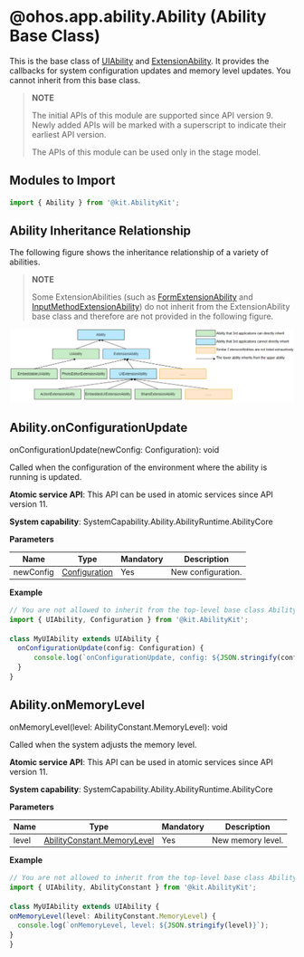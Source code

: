 # @ohos.app.ability.Ability (Ability Base Class)

This is the base class of [UIAbility](js-apis-app-ability-uiAbility.md) and [ExtensionAbility](js-apis-app-ability-extensionAbility.md). It provides the callbacks for system configuration updates and memory level updates. You cannot inherit from this base class.

> **NOTE**
> 
> The initial APIs of this module are supported since API version 9. Newly added APIs will be marked with a superscript to indicate their earliest API version.
>
> The APIs of this module can be used only in the stage model.

## Modules to Import

```ts
import { Ability } from '@kit.AbilityKit';
```

## Ability Inheritance Relationship

The following figure shows the inheritance relationship of a variety of abilities.

> **NOTE**
>
> Some ExtensionAbilities (such as [FormExtensionAbility](../apis-form-kit/js-apis-app-form-formExtensionAbility.md) and [InputMethodExtensionAbility](../apis-ime-kit/js-apis-inputmethod-extension-ability.md)) do not inherit from the ExtensionAbility base class and therefore are not provided in the following figure.

![uiExtensionAbility](../figures/image-ability-uiExtensionAbility.png)

## Ability.onConfigurationUpdate

onConfigurationUpdate(newConfig: Configuration): void

Called when the configuration of the environment where the ability is running is updated.

**Atomic service API**: This API can be used in atomic services since API version 11.

**System capability**: SystemCapability.Ability.AbilityRuntime.AbilityCore

**Parameters**

| Name| Type| Mandatory| Description|
| -------- | -------- | -------- | -------- |
| newConfig | [Configuration](js-apis-app-ability-configuration.md) | Yes| New configuration.|

**Example**
  ```ts
// You are not allowed to inherit from the top-level base class Ability. Therefore, the derived class UIAbility is used as an example.
import { UIAbility, Configuration } from '@kit.AbilityKit';

class MyUIAbility extends UIAbility {
    onConfigurationUpdate(config: Configuration) {
        console.log(`onConfigurationUpdate, config: ${JSON.stringify(config)}`);
    }
}
  ```

## Ability.onMemoryLevel

onMemoryLevel(level: AbilityConstant.MemoryLevel): void

Called when the system adjusts the memory level.

**Atomic service API**: This API can be used in atomic services since API version 11.

**System capability**: SystemCapability.Ability.AbilityRuntime.AbilityCore

**Parameters**

| Name| Type| Mandatory| Description|
| -------- | -------- | -------- | -------- |
| level | [AbilityConstant.MemoryLevel](js-apis-app-ability-abilityConstant.md#abilityconstantmemorylevel) | Yes| New memory level.|

**Example**

  ```ts
// You are not allowed to inherit from the top-level base class Ability. Therefore, the derived class UIAbility is used as an example.
import { UIAbility, AbilityConstant } from '@kit.AbilityKit';

class MyUIAbility extends UIAbility {
  onMemoryLevel(level: AbilityConstant.MemoryLevel) {
    console.log(`onMemoryLevel, level: ${JSON.stringify(level)}`);
  }
}
  ```
